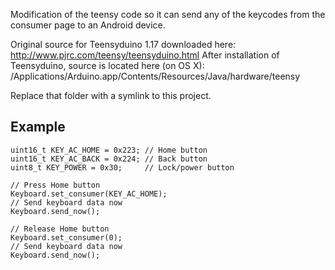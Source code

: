 Modification of the teensy code so it can send any of the keycodes from the consumer page to an Android device.

Original source for Teensyduino 1.17 downloaded here: http://www.pjrc.com/teensy/teensyduino.html
After installation of Teensyduino, source is located here (on OS X):
/Applications/Arduino.app/Contents/Resources/Java/hardware/teensy

Replace that folder with a symlink to this project.

## Example

    uint16_t KEY_AC_HOME = 0x223; // Home button
    uint16_t KEY_AC_BACK = 0x224; // Back button
    uint8_t KEY_POWER = 0x30;     // Lock/power button

    // Press Home button
    Keyboard.set_consumer(KEY_AC_HOME);
    // Send keyboard data now
    Keyboard.send_now();

    // Release Home button
    Keyboard.set_consumer(0);
    // Send keyboard data now
    Keyboard.send_now();